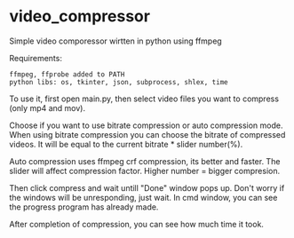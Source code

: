 # video_compressor
Simple video comporessor wirtten in python using ffmpeg

Requirements:
```
ffmpeg, ffprobe added to PATH
python libs: os, tkinter, json, subprocess, shlex, time
```

To use it, first open main.py, then select video files you want to compress (only mp4 and mov).

Choose if you want to use bitrate compression or auto compression mode. When using bitrate compression you can choose the bitrate of compressed videos. 
It will be equal to the current bitrate * slider number(%). 

Auto compression uses ffmpeg crf compression, its better and faster. The slider will affect compression factor. 
Higher number = bigger compresion. 

Then click compress and wait untill "Done" window pops up. Don't worry if the windows will be unresponding, just wait. In cmd window, you can see the progress program  has already made.

After completion of compression, you can see how much time it took.
